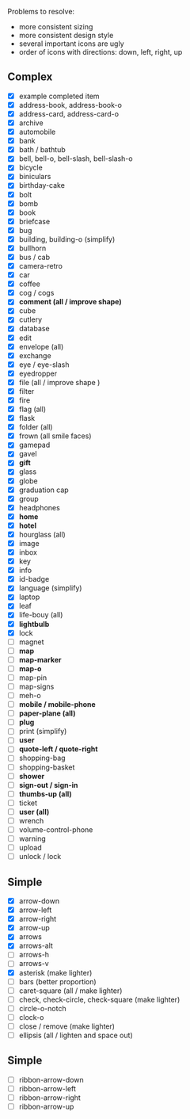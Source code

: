 Problems to resolve:

* more consistent sizing
* more consistent design style
* several important icons are ugly
* order of icons with directions: down, left, right, up

## Complex

* [x] example completed item
* [x] address-book, address-book-o
* [x] address-card, address-card-o
* [x] archive
* [x] automobile
* [x] bank
* [x] bath / bathtub
* [x] bell, bell-o, bell-slash, bell-slash-o
* [x] bicycle
* [x] biniculars
* [x] birthday-cake
* [x] bolt
* [x] bomb
* [x] book
* [x] briefcase
* [x] bug
* [x] building, building-o (simplify)
* [x] bullhorn
* [x] bus / cab
* [x] camera-retro
* [x] car
* [x] coffee
* [x] cog / cogs
* [x] **comment (all / improve shape)**
* [x] cube
* [x] cutlery
* [x] database
* [x] edit
* [x] envelope (all)
* [x] exchange
* [x] eye / eye-slash
* [x] eyedropper
* [x] file (all / improve shape )
* [x] filter
* [x] fire
* [x] flag (all)
* [x] flask
* [x] folder (all)
* [x] frown (all smile faces)
* [x] gamepad
* [x] gavel
* [x] **gift**
* [x] glass
* [x] globe
* [x] graduation cap
* [x] group
* [x] headphones
* [x] **home**
* [x] **hotel**
* [x] hourglass (all)
* [x] image
* [x] inbox
* [x] key
* [x] info
* [x] id-badge
* [x] language (simplify)
* [x] laptop
* [x] leaf
* [x] life-bouy (all)
* [x] **lightbulb**
* [x] lock
* [ ] magnet
* [ ] **map**
* [ ] **map-marker**
* [ ] **map-o**
* [ ] map-pin
* [ ] map-signs
* [ ] meh-o
* [ ] **mobile / mobile-phone**
* [ ] **paper-plane (all)**
* [ ] **plug**
* [ ] print (simplify)
* [ ] **user**
* [ ] **quote-left / quote-right**
* [ ] shopping-bag
* [ ] shopping-basket
* [ ] **shower**
* [ ] **sign-out / sign-in**
* [ ] **thumbs-up (all)**
* [ ] ticket
* [ ] **user (all)**
* [ ] wrench
* [ ] volume-control-phone
* [ ] warning
* [ ] upload
* [ ] unlock / lock

## Simple

* [x] arrow-down
* [x] arrow-left
* [x] arrow-right
* [x] arrow-up
* [x] arrows
* [x] arrows-alt
* [ ] arrows-h
* [ ] arrows-v
* [x] asterisk (make lighter)
* [ ] bars (better proportion)
* [ ] caret-square (all / make lighter)
* [ ] check, check-circle, check-square (make lighter)
* [ ] circle-o-notch
* [ ] clock-o
* [ ] close / remove (make lighter)
* [ ] ellipsis (all / lighten and space out)

## Simple

* [ ] ribbon-arrow-down
* [ ] ribbon-arrow-left
* [ ] ribbon-arrow-right
* [ ] ribbon-arrow-up
